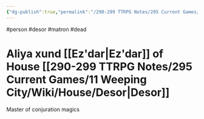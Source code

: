 ```yaml
---
{"dg-publish":true,"permalink":"/290-299 TTRPG Notes/295 Current Games/11 Weeping City/Wiki/Person/Aliya/"}
---
```



#person #desor #matron #dead 

# Aliya xund [[Ez'dar\|Ez'dar]] of House [[290-299 TTRPG Notes/295 Current Games/11 Weeping City/Wiki/House/Desor\|Desor]]

Master of conjuration magics